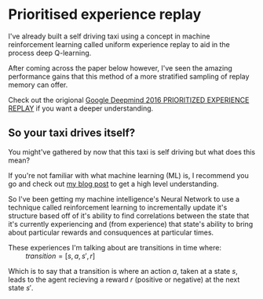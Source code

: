 # Prioritised experience replay

I've already built a self driving taxi using a concept in machine reinforcement learning called uniform experience replay to aid in the process deep Q-learning. 

After coming across the paper below however, I've seen the amazing performance gains that this method of a more stratified sampling of replay memory can offer.

Check out the origional  [Google Deepmind 2016 PRIORITIZED EXPERIENCE REPLAY](https://arxiv.org/pdf/1511.05952v3.pdf) if you want a deeper understanding.

## So your taxi drives itself?
You might've gathered by now that this taxi is self driving but what does this mean? 

If you're not familiar with what machine learning (ML) is, I recommend you go and check out [my blog post](https://medium.com/@ross.nkama/an-intuitive-understanding-of-machine-learning-6814add2b2a9) to get a high level understanding. 

So I've been getting my machine intelligence's Neural Network to use a technique called reinforcement learning to incrementally update it's structure based off of it's ability to find correlations between the state that it's currently experiencing and (from experience) that state's ability to bring about particular rewards and consuquences at particular times.

These experiences I'm talking about are transitions in time where:  
$\hspace{1cm} transition = [s, a, s\prime, r]$  

Which is to say that a transition is where an action $a$, taken at a state $s$, leads to the agent recieving a reward $r$ (positive or negative) at the next state $s\prime$.
